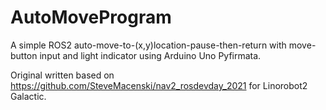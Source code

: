 # AutoMoveProgram

A simple ROS2 auto-move-to-(x,y)location-pause-then-return with move-button input and light indicator using Arduino Uno Pyfirmata.

Original written based on https://github.com/SteveMacenski/nav2_rosdevday_2021 for Linorobot2 Galactic.

